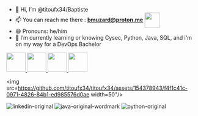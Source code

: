 - 👋 Hi, I’m @titoufx34/Baptiste
- 📫 You can reach me there : **bmuzard@proton.me** <a href="https://www.linkedin.com/in/baptistemuzard/" target="blank">
        <img align="center" src="https://github.com/titoufx34/titoufx34/assets/154378943/f4f1c41c-0971-4826-84b1-ed985576d0ae" width="40" />
    </a>
- 😄 Pronouns: he/him
- 🌱 I’m currently learning or knowing Cysec, Python, Java, SQL, and i'm on my way for a DevOps Bachelor
  
<a href="https://www.mysql.com/" target="_blank">
  <img src=https://github.com/titoufx34/titoufx34/assets/154378943/5c4fdbcf-ffb3-4859-b2ce-ddba5a9fb9c1) width="50"/>
</a>
<a href="https://www.java.com" target="_blank" rel="noreferrer">
<img src=https://github.com/titoufx34/titoufx34/assets/154378943/6d5550bb-1988-425d-a8fd-c6fdd00a5974 width="50"/>
</a>
<a href="https://www.python.org" target="_blank" rel="noreferrer">
<img src=https://github.com/titoufx34/titoufx34/assets/154378943/7824bddb-6626-402f-8571-19e4bbbb5357 width="50"/>
</a>
<img src=https://github.com/titoufx34/titoufx34/assets/154378943/46c63ecc-61fa-4739-ad7a-c033704d05f1 width="50"/>

<img src=https://github.com/titoufx34/titoufx34/assets/154378943/f4f1c41c-0971-4826-84b1-ed985576d0ae width=50"/>



![linkedin-original](https://github.com/titoufx34/titoufx34/assets/154378943/f4f1c41c-0971-4826-84b1-ed985576d0ae)
![java-original-wordmark](https://github.com/titoufx34/titoufx34/assets/154378943/6d5550bb-1988-425d-a8fd-c6fdd00a5974)
![python-original]()


<!---
titoufx34/titoufx34 is a ✨ special ✨ repository because its `README.md` (this file) appears on your GitHub profile.
You can click the Preview link to take a look at your changes.
--->
